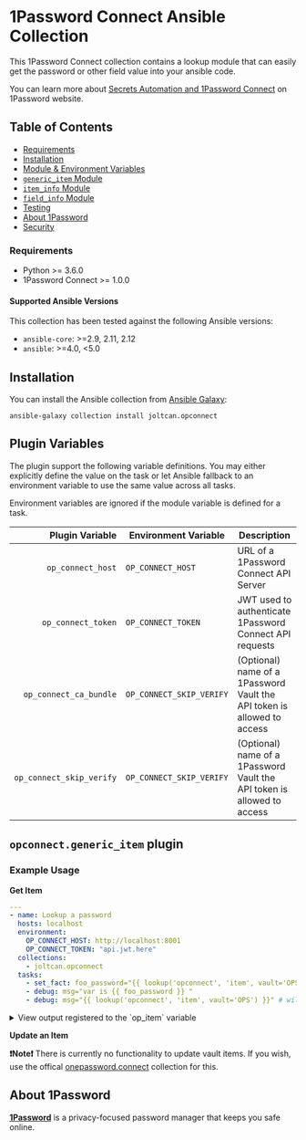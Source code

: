 # 1Password Connect Ansible Collection

This 1Password Connect collection contains a lookup module that can easily get the password or other field value into your ansible code.

You can learn more about [Secrets Automation and 1Password Connect](https://1password.com/secrets/) on 1Password website.

## Table of Contents

* [Requirements](#requirements)
* [Installation](#installation)
* [Module & Environment Variables](#module-variables)
* [`generic_item` Module](#connectgeneric_item-module)
* [`item_info` Module](#item_info-module)
* [`field_info` Module](#field_info-module)
* [Testing](#testing)
* [About 1Password](#about-1password)
* [Security](#security)


### Requirements
- Python >= 3.6.0
- 1Password Connect >= 1.0.0
    
#### Supported Ansible Versions

This collection has been tested against the following Ansible versions:
* `ansible-core`: >=2.9, 2.11, 2.12
* `ansible`: >=4.0, <5.0

## Installation

You can install the Ansible collection from [Ansible Galaxy](https://galaxy.ansible.com/joltcan/opconnect):

```
ansible-galaxy collection install joltcan.opconnect
```

## Plugin Variables

The plugin support the following variable definitions. You may either explicitly define the value on the task or let Ansible fallback to an environment variable to use the same value across all tasks.

Environment variables are ignored if the module variable is defined for a task.

| Plugin Variable | Environment Variable | Description                                                                             |
|----------------:|----------------------|-----------------------------------------------------------------------------------------|
|        `op_connect_host` | `OP_CONNECT_HOST`           | URL of a 1Password Connect API Server                                   |
|       `op_connect_token` | `OP_CONNECT_TOKEN`          | JWT used to authenticate 1Password Connect API requests                 |
|   `op_connect_ca_bundle` | `OP_CONNECT_SKIP_VERIFY `   | (Optional) name of a 1Password Vault the API token is allowed to access |
| `op_connect_skip_verify` | `OP_CONNECT_SKIP_VERIFY `   | (Optional) name of a 1Password Vault the API token is allowed to access |


## `opconnect.generic_item` plugin


### Example Usage
**Get Item**
```yaml
---
- name: Lookup a password
  hosts: localhost
  environment:
    OP_CONNECT_HOST: http://localhost:8001
    OP_CONNECT_TOKEN: "api.jwt.here"
  collections:
    - joltcan.opconnect
  tasks:
    - set_fact: foo_password="{{ lookup('opconnect', 'item', vault='OPS', section='creds', field='api_key') }}"
    - debug: msg="var is {{ foo_password }} "
    - debug: msg="{{ lookup('opconnect', 'item', vault='OPS') }}" # will return the password value of the item.

```
<details>
<summary>View output registered to the `op_item` variable</summary>
<br>

```
op: [localhost] => {
    msg: "var is thepassword"
}
```
</details>


**Update an Item**

**❗️Note❗** There is currently no functionality to update vault items. If you wish, use the offical [onepassword.connect](https://github.com/1Password/ansible-onepasswordconnect-collection) collection for this.

## About 1Password

[**1Password**](https://1password.com) is a privacy-focused password manager that keeps you safe online.

